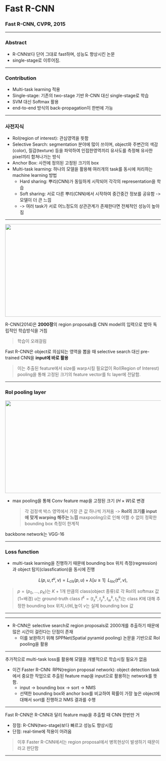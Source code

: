# Fast R-CNN
### Fast R-CNN, CVPR, 2015
---
### Abstract
* R-CNN보다 단어 그대로 fast하며, 성능도 향상시킨 논문
* single-stage로 이루어짐.

---
### Contribution
* Multi-task learning 적용
* Single-stage: 기존의 two-stage 기반 R-CNN 대신 single-stage로 학습
* SVM 대신 Softmax 활용
* end-to-end 방식의 back-propagation이 한번에 가능
---
### 사전지식
* RoI(region of interest): 관심영역을 뜻함
* Selective Search: segmentation 분야에 많이 쓰이며, object와 주변간의 색감(color), 질감(texture) 등을 파악하여 인접한영역끼리 유사도를 측정해 유사한 pixel끼리 합쳐나가는 방식
* Anchor Box: 사전에 정의된 고정된 크기의 box
* Multi-task learning: 하나의 모델을 활용해 여러개의 task를 동시에 처리하는 machine learning 방법
    * Hard sharing: 뿌리(CNN)가 동일하게 시작되어 각각의 representation을 학습
    * Soft sharing: 서로 다른 뿌리(CNN)에서 시작하여 중간중간 정보를 공유함 -> 모델이 더 큰 느낌
    * -> 여러 task가 서로 어느정도의 상관관계가 존재한다면 전체적인 성능이 높아짐
---
<img src="https://github.com/mingii4922/object-detection/assets/79297596/c47bbdb7-afde-4b1a-94d9-792fbed69789" width="600" height="300">

R-CNN(2014)은 **2000장**의 region proposals를 CNN model의 입력으로 받아 독립적인 학습방식을 거침 
>학습이 오래걸림

Fast R-CNN은 object로 의심되는 영역을 뽑을 때 selective search 대신 pre-trained CNN을 **input에 바로 활용**

  > 이는 추출된 feature에서 size를 warp시킬 필요없이 RoI(Region of Interest) pooling을 통해 고정된 크기의 feature vector를 fc layer에 전달함.

---
### RoI pooling layer

<img src="https://github.com/mingii4922/object-detection/assets/79297596/0353fa00-50a4-4575-add6-70030e4a7707" width="600" height="300">

* max pooling을 통해 Conv feature map을 고정된 크기 $(H \times W)$로 변경
  > 각 검정색 박스 영역에서 가장 큰 값 하나씩 가져옴
  > -> **RoI의 크기를 input에 맞게 warping 해주는 느낌**
  > maxpooling으로 인해 어쩔 수 없이 정확한 bounding box 측정이 한계적
  
backbone network는 VGG-16

---
### Loss function

* multi-task learning을 진행하기 때문에 bounding box 위치 측정(regression)과 object 탐지(classfication)을 동시에 진행

$$L(p,u,t^u,v) = L_{cls}(p,u) + \lambda[u \geq 1] \, \, \, L_{loc}(t^u,v),$$

>$p=(p_0,...,p_K)$는 $K+1$개 만큼의 class(object 종류)로 각 RoI의 softmax 값 (1=배경)
$u$는 ground-truth class
$t^k=(t_x^k,t_y^k,t_w^k,t_h^k)$는 class $K$에 대해 추정한 bounding box 위치,너비,높이
$v$는 실제 bounding box 값

---

 
   
---
* R-CNN은 selective search로 region proposals로 2000개를 추출하기 때문에 많은 시간이 걸린다는 단점이 존재
  * 이를 보완하기 위해 SPPNet(Spatial pyramid pooling) 논문을 기반으로 RoI pooling을 활용
---
추가적으로 multi-task loss를 활용해 모델을 개별적으로 학습시킬 필요가 없음

* 이건 Faster R-CNN: RPN(region proposal network): object detection task에서 중요한 작업으로 추출된 feature map을 input으로 활용하는 network를 뜻함.
  * input -> bounding box -> sort -> NMS
  * 선택한 bounding box와 anchor box를 비교하여 확률이 가장 높은 object에 대해서 sort를 진행하고 NMS 결과를 수행
---
Fast R-CNN은 R-CNN과 달리 feature map을 추출할 때 CNN 한번만 거
* 장점: R-CNN(two-stage)보다 빠르고 성능도 향상시킴
* 단점: real-time에 적용이 어려움
> 이후 Faster R-CNN에서는 region proposal에서 병목현상이 발생하기 때문이라고 판단함

---
